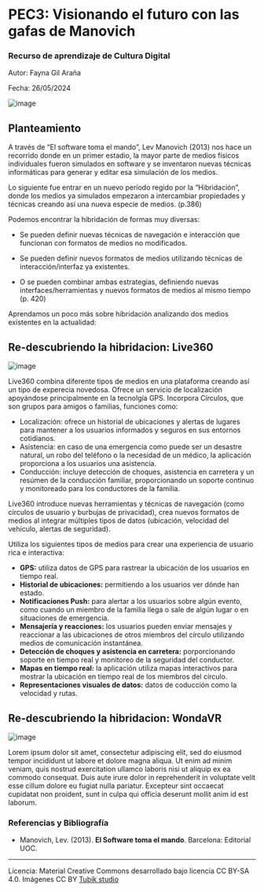 # PEC3: Visionando el futuro con las gafas de Manovich 

### Recurso de aprendizaje de Cultura Digital


Autor: Fayna Gil Araña

Fecha: 26/05/2024

![image](https://github.com/Faynita/PEC3_Manovich_Reloaded/assets/165703973/0df8e4cc-da14-4b87-88e4-b931b262b6e6)


## Planteamiento

A través de “El software toma el mando”, Lev Manovich (2013) nos hace un recorrido donde en un primer estadio, la mayor parte de medios físicos individuales fueron simulados en software y se inventaron nuevas técnicas informáticas para generar y editar esa simulación de los medios.

Lo siguiente fue entrar en un nuevo período regido por la “Hibridación”, donde los medios ya simulados empezaron a intercambiar propiedades y técnicas creando así una nueva especie de medios. (p.386)

Podemos encontrar la hibridación de formas muy diversas:

-   Se pueden definir nuevas técnicas de navegación e interacción que funcionan con formatos de medios no modificados.
    
-   Se pueden definir nuevos formatos de medios utilizando técnicas de interacción/interfaz ya existentes.
    
-   O se pueden combinar ambas estrategias, definiendo nuevas interfaces/herramientas y nuevos formatos de medios al mismo tiempo (p. 420)

    
Aprendamos un poco más sobre hibridación analizando dos medios existentes en la actualidad:

## Re-descubriendo la hibridacion: Live360

![image](https://github.com/Faynita/PEC3_Manovich_Reloaded/assets/165703973/5968ebcf-8f8c-41be-89a4-cf572f031a88)


Live360 combina diferente tipos de medios en una plataforma creando así un tipo de experecia novedosa. Ofrece un servicio de localización apoyándose principalmente en la tecnolgía GPS. Incorpora Círculos, que son grupos para amigos o familias, funciones como:

- Localización: ofrece un historial de ubicaciones y alertas de lugares para mantener a los usuarios informados y seguros en sus entornos cotidianos.
- Asistencia: en caso de una emergencia como puede ser un desastre natural, un robo del teléfono o la necesidad de un médico, la aplicación proporciona a los usuarios una asistencia.
- Conducción: incluye detección de choques, asistencia en carretera y un resúmen de la conducción familiar, proporcionando un soporte continuo y monitoreado para los conductores de la familia.

Live360 introduce nuevas herramientas y técnicas de navegación (como círculos de usuario y burbujas de privacidad), crea nuevos formatos de medios al integrar múltiples tipos de datos (ubicación, velocidad del vehículo, alertas de seguridad). 

Utiliza los siguientes tipos de medios para crear una experiencia de usuario rica e interactiva:

- **GPS:** utiliza datos de GPS para rastrear la ubicación de los usuarios en tiempo real.
- **Historial de ubicaciones:** permitiendo a los usuarios ver dónde han estado.
- **Notificaciones Push:** para alertar a los usuarios sobre algún evento, como cuando un miembro de la familia llega o sale de algún lugar o en situaciones de emergencia.
- **Mensajería y reacciones:** los usuarios pueden enviar mensajes y reaccionar a las ubicaciones de otros miembros del círculo utilizando medios de comunicación instantánea.
- **Detección de choques y asistencia en carretera:** porporcionando soporte en tiempo real y monitoreo de la seguridad del conductor.
- **Mapas en tiempo real:** la aplicación utiliza mapas interactivos para mostrar la ubicación en tiempo real de los miembros del círculo.
- **Representaciones visuales de datos:** datos de coducción como la velocidad y rutas.



## Re-descubriendo la hibridacion: WondaVR

![image](https://github.com/Faynita/PEC3_Manovich_Reloaded/assets/165703973/116aaaa6-8120-42d9-96a4-5213594c31a1)


Lorem ipsum dolor sit amet, consectetur adipiscing elit, sed do eiusmod tempor incididunt ut labore et dolore magna aliqua. Ut enim ad minim veniam, quis nostrud exercitation ullamco laboris nisi ut aliquip ex ea commodo consequat. Duis aute irure dolor in reprehenderit in voluptate velit esse cillum dolore eu fugiat nulla pariatur. Excepteur sint occaecat cupidatat non proident, sunt in culpa qui officia deserunt mollit anim id est laborum.


### Referencias y Bibliografía

* Manovich, Lev. (2013). **El Software toma el mando**. Barcelona: Editorial UOC. 


----

Licencia: Material Creative Commons desarrollado bajo licencia CC BY-SA 4.0. Imágenes CC BY [Tubik studio](https://blog.tubikstudio.com/how-to-create-original-flat-illustrations-designers-tips/) 
